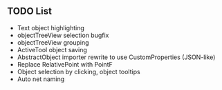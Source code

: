 ## TODO List

 - Text object highlighting
 - objectTreeView selection bugfix
 - objectTreeView grouping
 - ActiveTool object saving
 - AbstractObject importer rewrite to use CustomProperties (JSON-like)
 - Replace RelativePoint with PointF
 - Object selection by clicking, object tooltips
 - Auto net naming
 